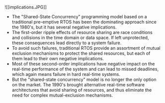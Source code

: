 ![[implications.JPG]]

- The "Shared-State Concurrency" programming model based on a traditional pre-emptive RTOS has been the dominating approach since  the 1980's, but it has several negative implications.
- The first-order ripple effects of resource sharing are race conditions and collisions in the time domain or data space. If left unprotected, these consequences lead directly to a system failure. 
- To avoid such failures, traditional RTOS provide an assortment of mutual exclusion mechanisms to protect the shared resources, but each of them lead to their own negative implications.
- Most of these second-order implications have negative impact on the real-time performance of the system and can lead to missed deadlines, which again means failure in hard real-time systems.
- But the "shared-state concurrency" model is no longer the only option on the market. The 1990's brought alternative real-time software architectures that avoid sharing of resources, and thus eliminate the need for complex mutual-exclusion mechanisms.